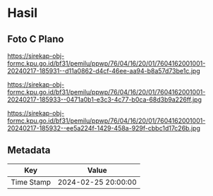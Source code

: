 # Hasil

## Foto C Plano

https://sirekap-obj-formc.kpu.go.id/bf31/pemilu/ppwp/76/04/16/20/01/7604162001001-20240217-185931--d11a0862-d4cf-46ee-aa94-b8a57d73be1c.jpg

https://sirekap-obj-formc.kpu.go.id/bf31/pemilu/ppwp/76/04/16/20/01/7604162001001-20240217-185933--0471a0b1-e3c3-4c77-b0ca-68d3b9a226ff.jpg

https://sirekap-obj-formc.kpu.go.id/bf31/pemilu/ppwp/76/04/16/20/01/7604162001001-20240217-185932--ee5a224f-1429-458a-929f-cbbc1d17c26b.jpg


## Metadata

| Key        | Value               |
| ---------- | ------------------- |
| Time Stamp | 2024-02-25 20:00:00 |



